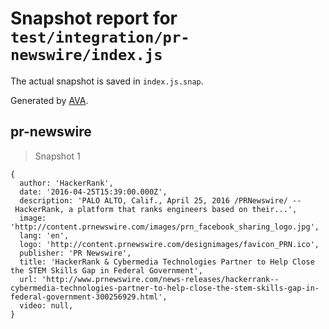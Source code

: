 # Snapshot report for `test/integration/pr-newswire/index.js`

The actual snapshot is saved in `index.js.snap`.

Generated by [AVA](https://avajs.dev).

## pr-newswire

> Snapshot 1

    {
      author: 'HackerRank',
      date: '2016-04-25T15:39:00.000Z',
      description: 'PALO ALTO, Calif., April 25, 2016 /PRNewswire/ -- HackerRank, a platform that ranks engineers based on their...',
      image: 'http://content.prnewswire.com/images/prn_facebook_sharing_logo.jpg',
      lang: 'en',
      logo: 'http://content.prnewswire.com/designimages/favicon_PRN.ico',
      publisher: 'PR Newswire',
      title: 'HackerRank & Cybermedia Technologies Partner to Help Close the STEM Skills Gap in Federal Government',
      url: 'http://www.prnewswire.com/news-releases/hackerrank--cybermedia-technologies-partner-to-help-close-the-stem-skills-gap-in-federal-government-300256929.html',
      video: null,
    }
